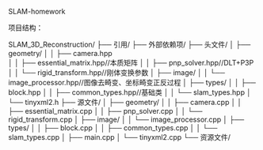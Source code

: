 SLAM-homework

项目结构：

SLAM_3D_Reconstruction/
├── 引用/
├── 外部依赖项/
├── 头文件/
│   ├── geometry/
│   │   ├── camera.hpp            
│   │   ├── essential_matrix.hpp//本质矩阵
│   │   ├── pnp_solver.hpp//DLT+P3P
│   │   └── rigid_transform.hpp//刚体变换参数
│   ├── image/
│   │   └── image_processor.hpp//图像去畸变、坐标畸变正反过程
│   ├── types/
│   │   ├── block.hpp
│   │   ├── common_types.hpp//基础类
│   │   └── slam_types.hpp
│   └── tinyxml2.h
├── 源文件/
│   ├── geometry/
│   │   ├── camera.cpp
│   │   ├── essential_matrix.cpp
│   │   ├── pnp_solver.cpp
│   │   └── rigid_transform.cpp
│   ├── image/
│   │   └── image_processor.cpp
│   ├── types/
│   │   ├── block.cpp
│   │   ├── common_types.cpp
│   │   └── slam_types.cpp
│   ├── main.cpp
│   └── tinyxml2.cpp
└── 资源文件/
